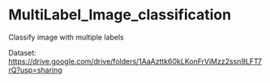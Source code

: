 # MultiLabel_Image_classification
Classify image with multiple labels

Dataset: https://drive.google.com/drive/folders/1AaAzttk60kLKonFrViMzz2ssn9LFT7rQ?usp=sharing
